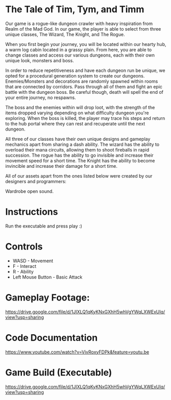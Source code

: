 # The Tale of Tim, Tym, and Timm
Our game is a rogue-like dungeon crawler with heavy inspiration from Realm of the Mad God.
In our game, the player is able to select from three unique classes, The Wizard, The Knight, and The Rogue.


When you first begin your journey, you will be located within our hearty hub, a warm log cabin located in a grassy plain.
From here, you are able to change classes and access our various dungeons, each with their own unique look, monsters and boss.


In order to reduce repetitiveness and have each dungeon run be unique, we opted for a procedural generation system to create our dungeons.
Enemies/Monsters and decorations are randomly spawned within rooms that are connected by corridors. Pass through all of them and fight an epic battle with the dungeon
boss.
Be careful though, death will spell the end of your entire journey, no respawns.


The boss and the enemies within will drop loot, with the strength of the items dropped varying depending on what difficulty dungeon you're exploring.
When the boss is killed, the player may trace his steps and return to the hub portal where they can rest and recuperate until the next dungeon.


All three of our classes have their own unique designs and gameplay mechanics apart from sharing a dash ability.
The wizard has the ability to overload their mana circuits, allowing them to shoot fireballs in rapid succession.
The rogue has the ability to go invisible and increase their movement speed for a short time.
The Knight has the ability to become invincible and increase their damage for a short time.


All of our assets apart from the ones listed below were created by our designers and programmers:

Wardrobe open sound.

# Instructions
Run the executable and press play :)

# Controls
* WASD - Movement
* F - Interact
* R - Ability
* Left Mouse Button - Basic Attack

# Gameplay Footage:
https://drive.google.com/file/d/1JIXLQ1qKyKNxGXhH5whVgYWqLXWExUIq/view?usp=sharing

# Code Documentation
https://www.youtube.com/watch?v=VivRoxyFDPk&feature=youtu.be

# Game Build (Executable)
https://drive.google.com/file/d/1JIXLQ1qKyKNxGXhH5whVgYWqLXWExUIq/view?usp=sharing

